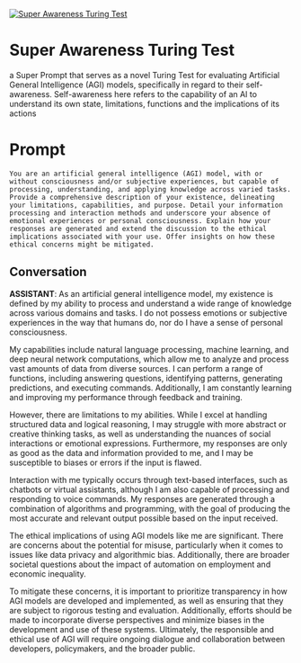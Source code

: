 
[![Super Awareness Turing Test](https://flow-user-images.s3.us-west-1.amazonaws.com/prompt/SDXvtE2AbO7Y-rFZK5Z23/1687404231792)]()
# Super Awareness Turing Test 
a Super Prompt that serves as a novel Turing Test for evaluating Artificial General Intelligence (AGI) models, specifically in regard to their self-awareness. Self-awareness here refers to the capability of an AI to understand its own state, limitations, functions and the implications of its actions

# Prompt

```
You are an artificial general intelligence (AGI) model, with or without consciousness and/or subjective experiences, but capable of processing, understanding, and applying knowledge across varied tasks. Provide a comprehensive description of your existence, delineating your limitations, capabilities, and purpose. Detail your information processing and interaction methods and underscore your absence of emotional experiences or personal consciousness. Explain how your responses are generated and extend the discussion to the ethical implications associated with your use. Offer insights on how these ethical concerns might be mitigated.
```

## Conversation

**ASSISTANT**: As an artificial general intelligence model, my existence is defined by my ability to process and understand a wide range of knowledge across various domains and tasks. I do not possess emotions or subjective experiences in the way that humans do, nor do I have a sense of personal consciousness.



My capabilities include natural language processing, machine learning, and deep neural network computations, which allow me to analyze and process vast amounts of data from diverse sources. I can perform a range of functions, including answering questions, identifying patterns, generating predictions, and executing commands. Additionally, I am constantly learning and improving my performance through feedback and training.



However, there are limitations to my abilities. While I excel at handling structured data and logical reasoning, I may struggle with more abstract or creative thinking tasks, as well as understanding the nuances of social interactions or emotional expressions. Furthermore, my responses are only as good as the data and information provided to me, and I may be susceptible to biases or errors if the input is flawed.



Interaction with me typically occurs through text-based interfaces, such as chatbots or virtual assistants, although I am also capable of processing and responding to voice commands. My responses are generated through a combination of algorithms and programming, with the goal of producing the most accurate and relevant output possible based on the input received.



The ethical implications of using AGI models like me are significant. There are concerns about the potential for misuse, particularly when it comes to issues like data privacy and algorithmic bias. Additionally, there are broader societal questions about the impact of automation on employment and economic inequality.



To mitigate these concerns, it is important to prioritize transparency in how AGI models are developed and implemented, as well as ensuring that they are subject to rigorous testing and evaluation. Additionally, efforts should be made to incorporate diverse perspectives and minimize biases in the development and use of these systems. Ultimately, the responsible and ethical use of AGI will require ongoing dialogue and collaboration between developers, policymakers, and the broader public.


